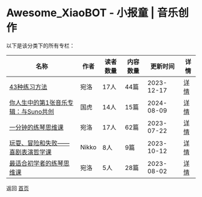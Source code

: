 # Awesome_XiaoBOT - 小报童 | 音乐创作

以下是该分类下的所有专栏：

| 名称 | 作者 | 读者数量 | 内容数量 | 更新时间 | 详情 |
|------|------|----------|----------|----------|------|
| [43种练习方法](https://xiaobot.net/p/wyl0003?refer=0b133df9-27dc-423b-8101-639049001c13) | 宛洛 | 17人 | 44篇 |  2023-12-17 | [详情](../data/wyl0003.md) |
| [你人生中的第1张音乐专辑：与Suno共创](https://xiaobot.net/p/MusicWithSuno?refer=0b133df9-27dc-423b-8101-639049001c13) | 国虎 | 14人 | 15篇 |  2024-08-09 | [详情](../data/MusicWithSuno.md) |
| [一分钟的练琴思维课](https://xiaobot.net/p/wyl0002?refer=0b133df9-27dc-423b-8101-639049001c13) | 宛洛 | 17人 | 62篇 |  2023-07-22 | [详情](../data/wyl0002.md) |
| [玩耍、冒险和失败——喜剧表演哲学课](https://xiaobot.net/p/Nikko?refer=0b133df9-27dc-423b-8101-639049001c13) | Nikko | 8人 | 9篇 |  2023-10-12 | [详情](../data/Nikko.md) |
| [最适合初学者的练琴思维课](https://xiaobot.net/p/wyl0000?refer=0b133df9-27dc-423b-8101-639049001c13) | 宛洛 | 5人 | 28篇 |  2023-08-02 | [详情](../data/wyl0000.md) |


返回 [首页](../README.md)
